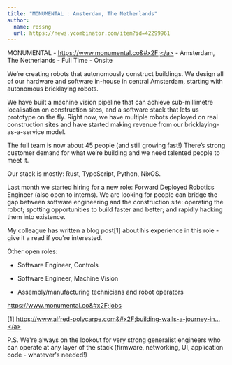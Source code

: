 ```yaml
---
title: "MONUMENTAL : Amsterdam, The Netherlands"
author:
  name: rossng
  url: https://news.ycombinator.com/item?id=42299961
---
```

MONUMENTAL - <a href="https:&#x2F;&#x2F;www.monumental.co&#x2F;" rel="nofollow">https:&#x2F;&#x2F;www.monumental.co&#x2F;</a> - Amsterdam, The Netherlands - Full Time - Onsite

We’re creating robots that autonomously construct buildings. We design all of our hardware and software in-house in central Amsterdam, starting with autonomous bricklaying robots.

We have built a machine vision pipeline that can achieve sub-millimetre localisation on construction sites, and a software stack that lets us prototype on the fly. Right now, we have multiple robots deployed on real construction sites and have started making revenue from our bricklaying-as-a-service model.

The full team is now about 45 people (and still growing fast!) There’s strong customer demand for what we’re building and we need talented people to meet it.

Our stack is mostly: Rust, TypeScript, Python, NixOS.

Last month we started hiring for a new role: Forward Deployed Robotics Engineer (also open to interns). We are looking for people can bridge the gap between software engineering and the construction site: operating the robot; spotting opportunities to build faster and better; and rapidly hacking them into existence.

My colleague has written a blog post[1] about his experience in this role - give it a read if you&#x27;re interested.

Other open roles:

- Software Engineer, Controls

- Software Engineer, Machine Vision

- Assembly&#x2F;manufacturing technicians and robot operators

<a href="https:&#x2F;&#x2F;www.monumental.co&#x2F;jobs" rel="nofollow">https:&#x2F;&#x2F;www.monumental.co&#x2F;jobs</a>

[1] <a href="https:&#x2F;&#x2F;www.alfred-polycarpe.com&#x2F;building-walls-a-journey-in-robotics" rel="nofollow">https:&#x2F;&#x2F;www.alfred-polycarpe.com&#x2F;building-walls-a-journey-in...</a>

P.S. We&#x27;re always on the lookout for very strong generalist engineers who can operate at any layer of the stack (firmware, networking, UI, application code - whatever&#x27;s needed!)
<JobApplication />
